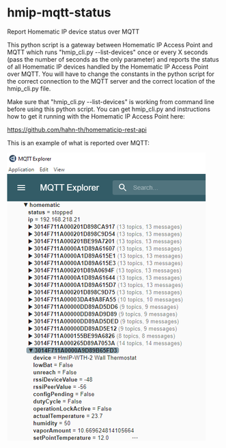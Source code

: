 # hmip-mqtt-status
Report Homematic IP device status over MQTT

This python script is a gateway between Homematic IP Access Point and MQTT which runs "hmip_cli.py --list-devices" once or every X seconds (pass the number of seconds as the only parameter) and reports the status of all Homematic IP devices handled by the Homematic IP Access Point over MQTT. You will have to change the constants in the python script for the correct connection to the MQTT server and the correct location of the hmip_cli.py file.

Make sure that "hmip_cli.py --list-devices" is working from command line before using this python script. You can get hmip_cli.py and instructions how to get it running with the Homematic IP Access Point here:

https://github.com/hahn-th/homematicip-rest-api

This is an example of what is reported over MQTT:

![MQTT Explorer](HMtoMQTT.png?raw=true "MQTT Explorer")
